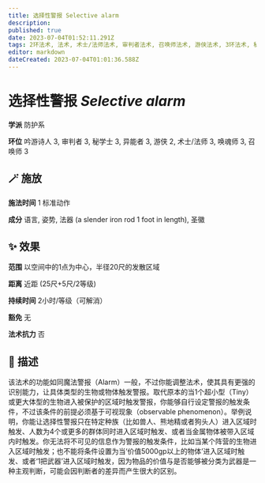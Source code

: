```yaml
---
title: 选择性警报 Selective alarm
description: 
published: true
date: 2023-07-04T01:52:11.291Z
tags: 2环法术, 法术, 术士/法师法术, 审判者法术, 召唤师法术, 游侠法术, 3环法术, 秘学士法术, 吟游诗人法术, 防护系, 异能者法术, 唤魂师法术
editor: markdown
dateCreated: 2023-07-04T01:01:36.588Z
---
```


# **选择性警报** *Selective alarm*

**学派** 防护系 

**环位** 吟游诗人 3, 审判者 3, 秘学士 3, 异能者 3, 游侠 2, 术士/法师 3, 唤魂师 3, 召唤师 3

## 🪄 施放

**施法时间** 1 标准动作

**成分** 语言, 姿势, 法器 (a slender iron rod 1 foot in length), 圣徽

## ✨ 效果  

**范围** 以空间中的1点为中心，半径20尺的发散区域

**距离** 近距 (25尺+5尺/2等级)  

**持续时间** 2小时/等级（可解消） 

**豁免** 无

**法术抗力** 否

## 📖 描述

该法术的功能如同魔法警报（Alarm）一般，不过你能调整法术，使其具有更强的识别能力，让具体类型的生物或物体触发警报。取代原本的当1个超小型（Tiny）或更大体型的生物进入被保护的区域时触发警报，你能够自行设定警报的触发条件，不过该条件的前提必须基于可视现象（observable phenomenon）。举例说明，你能让选择性警报只在特定种族（比如兽人、熊地精或者狗头人）进入区域时触发、人数为4个或更多的群体同时进入区域时触发、或者当金属物体被带入区域内时触发。你无法将不可见的信息作为警报的触发条件，比如当某个阵营的生物进入区域时触发；也不能将条件设置为当‘价值5000gp以上的物体’进入区域时触发、或者‘1把武器’进入区域时触发，因为物品的价值与是否能够被分类为武器是一种主观判断，可能会因判断者的差异而产生很大的区别。
    